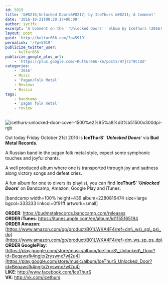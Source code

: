 ```yaml
---
id: 5919
title: '&#8216;Unlocked Doors&#8217; by IceThurs &#8211; A Comment'
date: '2016-10-21T00:20:17+00:00'
author: syr3fx
excerpt: 'A Comment on the ''Unlocked Doors'' album by IceThurs (2016).'
layout: post
guid: 'http://kultur666.com/?p=5919'
permalink: '/?p=5919'
publicize_twitter_user:
    - kultur666
publicize_google_plus_url:
    - 'https://plus.google.com/+Kultur666-k6/posts/H7j7zT9CCUd'
categories:
    - '2016'
    - Music
    - 'Pagan/Folk Metal'
    - Reviews
    - Russia
tags:
    - bandcamp
    - 'pagan folk metal'
    - review
---
```


![icethurs-unlocked-door-cover-1500%e2%95%a8%d0%b51500x300dpi-rgb](http://localhost:8080/wp-content/uploads/2016/10/icethurs-unlocked-door-cover-1500e295a8d0b51500x300dpi-rgb.jpg?w=680)

Out today Friday October 21st 2016 is **IceThurS**‘ ‘***Unlocked Doors***‘ via **Bud Metal Records**.

A Russian band in the pagan folk metal style, expect some symphonic touches and joyful chants.

A well produced album where one is transported through joy and sadness along victory songs and defeat cries.

A fun album for one to divers its playlist, you can find **IceThurS**‘ ‘***Unlocked Doors***‘ on Bandcamp, Amazon, Google Play and iTunes.

\[bandcamp width=100% height=439 album=2280816474 size=large bgcol=333333 linkcol=0f91ff artwork=small\]

**ORDER**: <https://budmetalrecords.bandcamp.com/releases>  
**ORDER iTunes**: <https://itunes.apple.com/en/album/id1155165194>  
**ORDER Amazon**: [https://www.amazon.com/gp/product/B01LWKA4F4/ref=dm\_ws\_sp\_ps\_dp](https://www.amazon.com/gp/product/B01LWKA4F4/ref=dm_ws_sp_ps_dp)  
**ORDER GooglePlay**: [https://play.google.com/store/music/album/IceThurS\_Unlocked\_Door?id=Beqawsfk4ngjtx2ryswnx7wl2u4](https://play.google.com/store/music/album/IceThurS_Unlocked_Door?id=Beqawsfk4ngjtx2ryswnx7wl2u4)  
**LIKE**: <http://www.facebook.com/IceThurS>  
**VK**: <http://vk.com/icethurs>